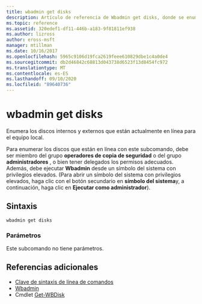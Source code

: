 ```yaml
---
title: wbadmin get disks
description: Artículo de referencia de Wbadmin get disks, donde se enumeran los discos internos y externos que están actualmente en línea para el equipo local.
ms.topic: reference
ms.assetid: 320edef1-df11-446b-a183-9f81811ef938
ms.author: lizross
author: eross-msft
manager: mtillman
ms.date: 10/16/2017
ms.openlocfilehash: 5965c9106d19fca2619feee610829dbe1c4a0de4
ms.sourcegitcommit: db2d46842c68813d043738d6523f13d8454fc972
ms.translationtype: MT
ms.contentlocale: es-ES
ms.lasthandoff: 09/10/2020
ms.locfileid: "89640736"
---
```

# <a name="wbadmin-get-disks"></a>wbadmin get disks



Enumera los discos internos y externos que están actualmente en línea para el equipo local.

Para enumerar los discos que están en línea con este subcomando, debe ser miembro del grupo **operadores de copia de seguridad** o del grupo **administradores** , o bien tener delegados los permisos adecuados. Además, debe ejecutar **Wbadmin** desde un símbolo del sistema con privilegios elevados. (Para abrir un símbolo del sistema con privilegios elevados, haga clic con el botón secundario en **símbolo del sistema**y, a continuación, haga clic en **Ejecutar como administrador**).

## <a name="syntax"></a>Sintaxis

```
wbadmin get disks
```

### <a name="parameters"></a>Parámetros

Este subcomando no tiene parámetros.

## <a name="additional-references"></a>Referencias adicionales

- [Clave de sintaxis de línea de comandos](command-line-syntax-key.md)
-   [Wbadmin](wbadmin.md)
-   Cmdlet [Get-WBDisk](/powershell/module/windowserverbackup/?view=winserver2012r2-ps)
